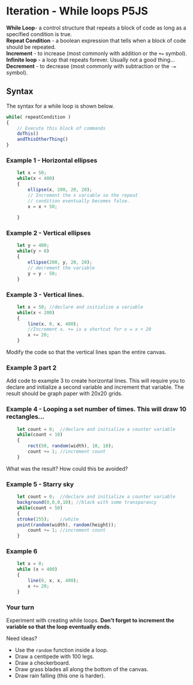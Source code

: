 # Iteration - While loops P5JS

**While Loop**- a control structure that repeats a block of code as long as a specified condition is true.  
**Repeat Condition** - a boolean expression that tells when a block of code should be repeated.  
**Increment** - to increase (most commonly with addition or the `+=` symbol).  
**Infinite loop** - a loop that repeats forever. Usually not a good thing…  
**Decrement** - to decrease (most commonly with subtraction or the `-=` symbol). 

## Syntax
The syntax for a while loop is shown below.
```javascript
while( repeatCondition )
{  
	// Execute this block of commands
	doThis()
	andThisOtherThing()
}
```
### Example 1 - Horizontal ellipses 
```javascript
    let x = 50;
    while(x < 400)
    { 
        ellipse(x, 200, 20, 20);
        // Increment the x variable so the repeat 
        // condition eventually becomes false.
        x = x + 50; 	
        
    }
```

### Example 2 - Vertical ellipses 
```javascript
    let y = 400;
    while(y > 0)
    { 
    	ellipse(200, y, 20, 20);
        // decrement the variable
    	y = y - 50;		
    }
```

### Example 3 - Vertical lines.  
```javascript
    let x = 50;	//declare and initialize a variable
    while(x < 200)
    { 
    	line(x, 0, x, 400);
        //Increment x. += is a shortcut for x = x + 20
    	x += 20;	
    }
```

Modify the code so that the vertical lines span the entire canvas.

### Example 3 part 2
Add code to example 3 to create horizontal lines. This will require you to declare and initialize a second variable and increment that variable. The result should be graph paper with 20x20 grids.

### Example 4 - Looping a set number of times. This will draw 10 rectangles…
```javascript
    let count = 0;	//declare and initialize a counter variable
    while(count < 10)
    { 
    	rect(50, random(width), 10, 10);
    	count += 1;	//increment count
    }
```
What was the result? How could this be avoided?

### Example 5 - Starry sky
```javascript
    let count = 0;	//declare and initialize a counter variable
    background(0,0,0,10); //black with some transparancy
    while(count < 50)
    { 
    stroke(255);	//white
    point(random(width), random(height));
        count += 1;	//increment count
    }
```

### Example 6
```javascript
    let x = 0; 
    while (x < 400)
    {
        line(0, x, x, 400);
        x += 20;
    }
```

### Your turn
Experiment with creating while loops. **Don't forget to increment the variable so that the loop eventually ends.** 

Need ideas? 

* Use the `random` function inside a loop.
* Draw a centipede with 100 legs.
* Draw a checkerboard.
* Draw grass blades all along the bottom of the canvas.
* Draw rain falling (this one is harder). 

